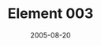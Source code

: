 ---
layout: music 
title: "Element 003"
series: "Elements"
date: 2005-08-20 
description: "Elements&#58; Fundamental, essential and basic assumptions or principles of a subject or entity.   Remember squinting your eyes at that ugly multi-colored chart on the science room wall - The Periodic Table of Elements? Well, the elements are the basic buildi"
audio: "http://www.crossroads.net/audio/2005/2005_07_Elements/Elements_03_08-21-05_Element_3.mp3"
audio-duration: "40:52"
src: "http://www.crossroads.net/players/media/series/bigscreen.elements.jpg"
---